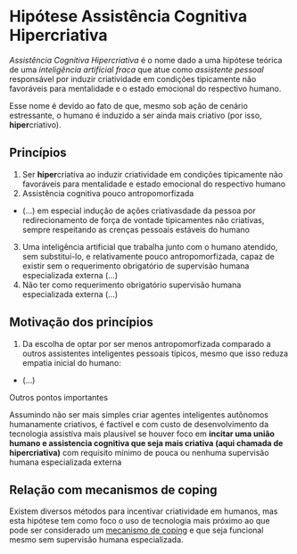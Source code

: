 # Hipótese Assistência Cognitiva Hipercriativa
_Assistência Cognitiva Hipercriativa_ é o nome dado a uma hipótese teórica
de uma _inteligência artificial fraca_ que atue como _assistente pessoal_
responsável por induzir criatividade em condições tipicamente não favoráveis
para mentalidade e o estado emocional do respectivo humano.

Esse nome é devido ao fato de que, mesmo sob ação de cenário estressante, o
humano é induzido a ser ainda mais criativo (por isso, **hiper**criativo).

## Princípios

1. Ser **hiper**criativa ao induzir criatividade em condições típicamente
   não favoráveis para mentalidade e estado emocional do respectivo humano
2. Assistência cognitiva pouco antropomorfizada
  - (...) em especial indução de ações criativasdade da pessoa por
   redirecionamento de força de vontade tipicamentes não criativas, sempre respeitando as crenças pessoais estáveis do humano
3. Uma inteligência artificial que trabalha junto com o humano atendido, sem
   substituí-lo, e relativamente pouco antropomorfizada, capaz de existir
   sem o requerimento obrigatório de supervisão humana especializada externa (...)
4. Não ter como requerimento obrigatório supervisão humana especializada externa (...)

## Motivação dos princípios

1. Da escolha de optar por ser menos antropomorfizada comparado a outros
assistentes inteligentes pessoais típicos, mesmo que isso reduza empatia inicial
do humano:
  -  (...)

Outros pontos importantes

Assumindo não ser mais simples criar agentes inteligentes autônomos humanamente
criativos, é factível e com custo de desenvolvimento da tecnologia assistíva
mais plausível se houver foco em **incitar uma união humano e assistencia
cognitiva que seja mais criativa (aqui chamada de hipercriativa)** com requisito
mínimo de pouca ou nenhuma supervisão humana especializada externa

## Relação com mecanismos de coping
Existem diversos métodos para incentivar criatividade em humanos, mas esta
hipótese tem como foco o uso de tecnologia mais próximo ao que pode ser
considerado um [mecanismo de coping](https://pt.wikipedia.org/wiki/Mecanismos_de_enfrentamento)
e que seja funcional mesmo sem supervisão humana especializada.


<!--

> TODO: melhorar a ideia quando eu tiver mais tempo (fititnt, 2017-12-12 22:44)

> TODO: melhorar apresentação do texto (fititnt, 2017-12-12 22:44)

Assumindo não ser
mais simples criar agentes inteligentes autônomos humanamente criativos, é
factível e com custo de desenvolvimento da tecnologia assistíva mais plausível
se houver foco em **incitar uma união humano e assistencia cognitiva que seja
mais criativa (aqui chamada de hipercriativa)** com requisito mínimo de pouca ou
nenhuma supervisão humana especializada externa **se o agente de assistência
cognitiva se focar menos em parecer humano e mais em tornar a pessoa assistiva
criativa via gatilhos inspiracionais compatíveis com estado emocional, sempre
respeitando as crenças pessoais estáveis do humano**; nesta hipótese assume-se
que, mesmo que antropomorfizar um agente inteligente tenda a ser uma forma
de ganhar empatia do humano, pessoas implementadoras desta teoria são menos
encorajadas a usar tal recurso: **assume-se que enquanto agente inteligente
antropomorfizado com inteligência abaixo da humana poderia incitar isolamento
social, uma abordagem menos antropomorfizada, que aceite as próprias limitações,
tenderia naturalmente a maior interação social ou mesmo busca de ajuda
especializada em caso de estresse persistente pelo fato de que tais ações
contribuiriam para ser mais estavelmetne criativo,** algo desejável assumindo
que uma das aplicações mais efetivas da Hipótese Assistência Cognitiva
Hipercriativa seria redirecionar força de vontade humana menos criativa, como
a tristeza, em ações inspiradoras, como a felicidade; pessoas implementadoras
também são convidadas a estudar mais sobre estados clínicos documentados na
literatura onde indivíduos conseguem sair de um estado emocional negativo para
um estado emocional positivo e hipercriativo mesmo antes da existência de
tecnologia proposta nessa hipótese, de modo a possivelmente aprender padrões
simples em que assistência cognitiva possa apoiar qualquer humano, não apenas
quem está com depressão ou tem mudanças de humor; um exemplo prático plausível:
o humano que recebe assistência recebe informação que não consegue classificar
nem como positiva ou como negativa, e sabe-se que a tendência forte seria entrar em um
período de sentimentos negativos, improdutivos para si e para pessoas ao redor;
neste exemplo específico uma estratégia de A.C.H., que também não tem capacidade
de entender qual é a realidade, poderia pegar parte da informação que seria
gatilho de sentimentos negativos e **inspirar com exemplos positivos que
incitem redirecionamento das emoções de forma positiva e criativa** que funcionem
independente do cenário, preferencialmente também não dependendo do que causou
a percepção de informação negativa; **a A.C.H. poderia ser vista também como uma
promotora de ações terapeuticas**, que reduzem reação rápida a algo não
compreensível **ao em vez de ignorar completamente o sentimento, usa parte da
reação para inspirar aprendizagem/criação de algo novo**; um caso simplista
seria um sentimento negativo induzido por um poema ou uma música de alguém
importante que é interpretado como uma crítica, por exemplo, uma referência
a pessoas que escrevem errado, e a A.C.H em vez de confortar o humano,
independente de ser verdade ou não que ele escreve errado, a apresentar algo
que tem relação a escrever errado, como dislexia, sugere como aprender um pouco
mais sobre o tema, então procura em bancos de dados publicos como uma pessoa
como a que dá assistência poderia contribuir com o tema para pessoas que tem
mais dificuldade do que ela mesma tem, e no mínimo pelo período em que ela
estaria emocionalmente afetada a incentiva a colaborar com pessoas externas
e reforça que a ajuda dela não precisa necessariamente depender de aprovação
de quem percebeu a crítica (... incompleto, continuar, postos chave:
autotelismo, altruísmo, perseverança ... ).




Afirma ser possível e que seria mais fácil e eficiente (em comparação ao
desenvolvimento de agente inteligente autonomo quase _humanamente criativo_) o
desenvolvimento do que é chamado de _Assistência Cognitiva Hipercriativa_.

## Princípios

1. Ser **hiper**criativa ao induzir criatividade em condições típicamente
   não favoráveis para mentalidade e estado emocional do respectivo humano
2. Assistência cognitiva pouco antropomorfizada
  - 
   
   , em especial indução de ações criativasdade da pessoa por
   redirecionamento de força de vontade tipicamentes não criativas, sempre respeitando as crenças pessoais estáveis do humano

1. Uma inteligência artificial que trabalha junto com o humano atendido, sem
   substituí-lo, e relativamente pouco antropomorfizada, capaz de existir
   sem o requerimento obrigatório de supervisão humana especializada externa

3. Não ter como requerimento obrigatório supervisão humana especializada externa

## Motivação dos princípios

1. Da escolha de optar por ser menos antropomorfizada comparado a outros
assistentes inteligentes pessoais típicos, mesmo que isso reduza empatia inicial
do humano:
  - 

Outros pontos importantes

Assumindo não ser mais simples criar agentes inteligentes autônomos humanamente
criativos, é factível e com custo de desenvolvimento da tecnologia assistíva
mais plausível se houver foco em **incitar uma união humano e assistencia
cognitiva que seja mais criativa (aqui chamada de hipercriativa)** com requisito
mínimo de pouca ou nenhuma supervisão humana especializada externa



**se o agente de assistência
cognitiva se focar menos em parecer humano e mais em tornar a pessoa assistiva
criativa via gatilhos inspiracionais compatíveis com estado emocional, sempre
respeitando as crenças pessoais estáveis do humano**; nesta hipótese assume-se
que, mesmo que antropomorfizar um agente inteligente tenda a ser uma forma
de ganhar empatia do humano, pessoas implementadoras desta teoria são menos
encorajadas a usar tal recurso: **assume-se que enquanto agente inteligente
antropomorfizado com inteligência abaixo da humana poderia incitar isolamento
social, uma abordagem menos antropomorfizada, que aceite as próprias limitações,
tenderia naturalmente a maior interação social ou mesmo busca de ajuda
especializada em caso de estresse persistente pelo fato de que tais ações
contribuiriam para ser mais estavelmetne criativo,** algo desejável assumindo
que uma das aplicações mais efetivas da Hipótese Assistência Cognitiva
Hipercriativa seria redirecionar força de vontade humana menos criativa, como
a tristeza, em ações inspiradoras, como a felicidade; pessoas implementadoras
também são convidadas a estudar mais sobre estados clínicos documentados na
literatura onde indivíduos conseguem sair de um estado emocional negativo para
um estado emocional positivo e hipercriativo mesmo antes da existência de
tecnologia proposta nessa hipótese, de modo a possivelmente aprender padrões
simples em que assistência cognitiva possa apoiar qualquer humano, não apenas
quem está com depressão ou tem mudanças de humor; um exemplo prático plausível:
o humano que recebe assistência recebe informação que não consegue classificar
nem como positiva, bem como negativa, e a tendência forte seria entrar em um
período de sentimentos negativos, improdutivos para si e para pessoas ao redor;
neste exemplo específico uma estratégia de A.C.H., que também não tem capacidade
de entender qual é a realidade, poderia pegar parte da informação que seria
gatilho de sentimentos negativos e inspirar com exemplos positivos que
**incitem redirecionamento das emoções de forma positiva e criativa de algo (...)

-->